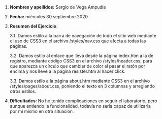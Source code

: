 1. **Nombres y apellidos:** Sergio de Vega Ampudia

2. **Fecha:** miércoles 30 septiembre 2020

3. **Resumen del Ejercicio:**

   3.1. Damos estilo a la barra de navegación de todo el sitio web mediante el uso de CSS3 en el archivo /styles/nav.css que afecta a todas las páginas.

   3.2. Damos estilo al enlace que lleva desde la página index.htm a la de registro, mediante código CSS3 en el archivo /styles/header.css, para que aparezca un círculo que cambiar de color al pasar el ratón por encima y nos lleve a la página resister.htm al hacer click.

   3.3. Damos estilo a la página about.htm mediante CSS3 en el archivo /styles/pages/about.css, poniendo el texto en 3 columnas y arreglando otros estilos.

4. **Dificultades:** No he tenido complicaciones en seguir el laboratorio, pero aunque entiendo la funcionalidad, todavía no sería capaz de utilizarla por mí mismo en otra situación.
